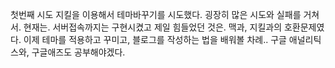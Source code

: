 첫번째 시도
지킬을 이용해서 테마바꾸기를 시도했다. 
굉장히 많은 시도와 실패를 거쳐서. 현재는. 
서버접속까지는 구현시켰고
제일 힘들었던 것은. 맥과, 지킬과의 호환문제였다. 
이제 테마를 적용하고 꾸미고, 블로그를 작성하는 법을 배워볼 차례.. 
구글 애널리틱스와, 구글애즈도 공부해야겠다. 

